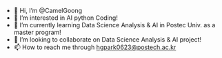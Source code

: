 - 👋 Hi, I’m @CamelGoong
- 👀 I’m interested in AI python Coding!
- 🌱 I’m currently learning Data Science Analysis & AI in Postec Univ. as a master program!
- 💞️ I’m looking to collaborate on Data Science Analysis & AI project!
- 📫 How to reach me through hgpark0623@postech.ac.kr

<!---
CamelGoong/CamelGoong is a ✨ special ✨ repository because its `README.md` (this file) appears on your GitHub profile.
You can click the Preview link to take a look at your changes.
--->
